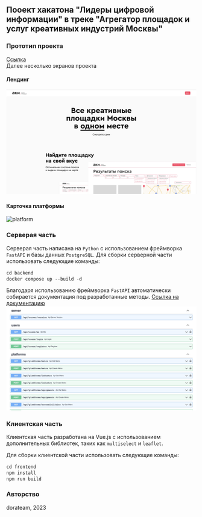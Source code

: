 ## Пооект хакатона "Лидеры цифровой информации" в треке "Агрегатор площадок и услуг креативных индустрий Москвы"

### Прототип проекта
[Ссылка](http://178.170.197.108)  
Далее несколько экранов проекта
#### Лендинг
![landing](landing.jpeg)  

#### Карточка платформы
![platform](platform.png) 


### Серверая часть
Серверая часть написана на `Python` с использованием фреймворка `FastAPI` и базы данных
`PostgreSQL`.
Для сборки серверной части использовать следующие команды:
```
cd backend
docker compose up --build -d
```
Благодаря использованию фреймворка `FastAPI` автоматически собирается документация
под разработанные методы. [Ссылка на документацию](http://178.170.197.108/api/docs)
![docs](docs.jpeg)

### Клиентская часть
Клиентская часть разработана на Vue.js с использованием
дополнительных библиотек, таких как `multiselect` и `leaflet`.

Для сборки клиентской части использовать следующие команды:
```
cd frontend
npm install
npm run build
```

### Авторство
dorateam, 2023

